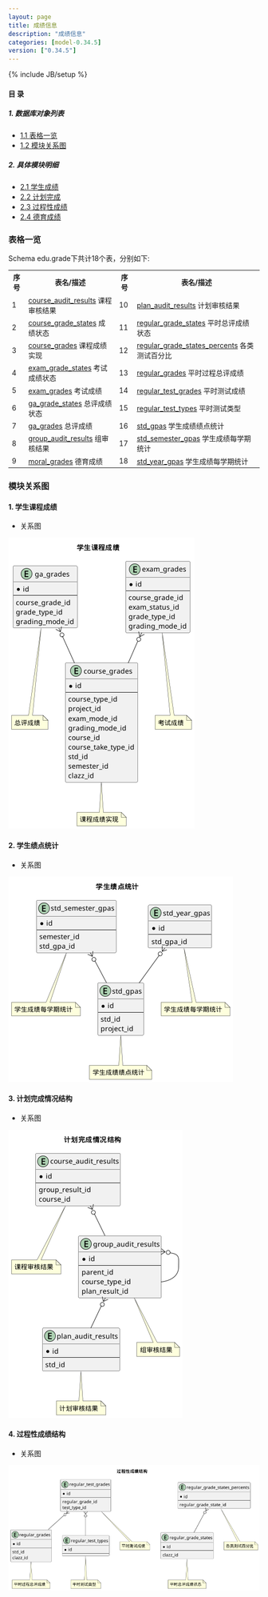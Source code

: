 ```yaml
---
layout: page
title: 成绩信息 
description: "成绩信息"
categories: [model-0.34.5]
version: ["0.34.5"]
---
```

{% include JB/setup %}

#### 目 录

##### 1. 数据库对象列表
  * [1.1 表格一览](index.html#表格一览)
  * [1.2 模块关系图](index.html#模块关系图)

##### 2. 具体模块明细
* [2.1 学生成绩](/model/edu/grade/course.html)
* [2.2 计划完成](/model/edu/grade/plan.html)
* [2.3 过程性成绩](/model/edu/grade/regular.html)
* [2.4 德育成绩](/model/edu/grade/moral.html)

### 表格一览
Schema edu.grade下共计18个表，分别如下:

<table class="table table-bordered table-striped table-condensed">
  <tr>
    <th class="info_header text-center">序号</th>
    <th class="info_header">表名/描述</th>
    <th class="info_header text-center">序号</th>
    <th class="info_header">表名/描述</th>
  </tr>
  <tr>
    <td>1</td>
    <td><a href="/model/edu/grade/plan.html#表格-course_audit_results-课程审核结果">course_audit_results</a> 课程审核结果</td>
    <td>10</td>
    <td><a href="/model/edu/grade/plan.html#表格-plan_audit_results-计划审核结果">plan_audit_results</a> 计划审核结果</td>
  </tr>
  <tr>
    <td>2</td>
    <td><a href="/model/edu/grade/course.html#表格-course_grade_states-成绩状态">course_grade_states</a> 成绩状态</td>
    <td>11</td>
    <td><a href="/model/edu/grade/regular.html#表格-regular_grade_states-平时总评成绩状态">regular_grade_states</a> 平时总评成绩状态</td>
  </tr>
  <tr>
    <td>3</td>
    <td><a href="/model/edu/grade/course.html#表格-course_grades-课程成绩实现">course_grades</a> 课程成绩实现</td>
    <td>12</td>
    <td><a href="/model/edu/grade/regular.html#表格-regular_grade_states_percents-各类测试百分比">regular_grade_states_percents</a> 各类测试百分比</td>
  </tr>
  <tr>
    <td>4</td>
    <td><a href="/model/edu/grade/course.html#表格-exam_grade_states-考试成绩状态">exam_grade_states</a> 考试成绩状态</td>
    <td>13</td>
    <td><a href="/model/edu/grade/regular.html#表格-regular_grades-平时过程总评成绩">regular_grades</a> 平时过程总评成绩</td>
  </tr>
  <tr>
    <td>5</td>
    <td><a href="/model/edu/grade/course.html#表格-exam_grades-考试成绩">exam_grades</a> 考试成绩</td>
    <td>14</td>
    <td><a href="/model/edu/grade/regular.html#表格-regular_test_grades-平时测试成绩">regular_test_grades</a> 平时测试成绩</td>
  </tr>
  <tr>
    <td>6</td>
    <td><a href="/model/edu/grade/course.html#表格-ga_grade_states-总评成绩状态">ga_grade_states</a> 总评成绩状态</td>
    <td>15</td>
    <td><a href="/model/edu/grade/regular.html#表格-regular_test_types-平时测试类型">regular_test_types</a> 平时测试类型</td>
  </tr>
  <tr>
    <td>7</td>
    <td><a href="/model/edu/grade/course.html#表格-ga_grades-总评成绩">ga_grades</a> 总评成绩</td>
    <td>16</td>
    <td><a href="/model/edu/grade/course.html#表格-std_gpas-学生成绩绩点统计">std_gpas</a> 学生成绩绩点统计</td>
  </tr>
  <tr>
    <td>8</td>
    <td><a href="/model/edu/grade/plan.html#表格-group_audit_results-组审核结果">group_audit_results</a> 组审核结果</td>
    <td>17</td>
    <td><a href="/model/edu/grade/course.html#表格-std_semester_gpas-学生成绩每学期统计">std_semester_gpas</a> 学生成绩每学期统计</td>
  </tr>
  <tr>
    <td>9</td>
    <td><a href="/model/edu/grade/moral.html#表格-moral_grades-德育成绩">moral_grades</a> 德育成绩</td>
    <td>18</td>
    <td><a href="/model/edu/grade/course.html#表格-std_year_gpas-学生成绩每学期统计">std_year_gpas</a> 学生成绩每学期统计</td>
  </tr>
</table>

### 模块关系图


#### 1. 学生课程成绩
  * 关系图

![学生课程成绩](images/grades.png)


#### 2. 学生绩点统计
  * 关系图

![学生绩点统计](images/gpa.png)


#### 3. 计划完成情况结构
  * 关系图

![计划完成情况结构](images/audit.png)


#### 4. 过程性成绩结构
  * 关系图

![过程性成绩结构](images/regular.png)


